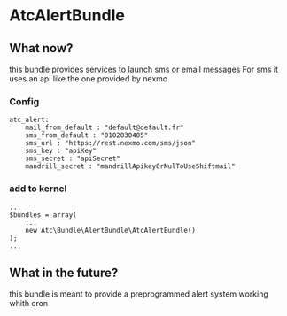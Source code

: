 AtcAlertBundle
=============


## What now?

this bundle provides services to launch sms or email messages
For sms it uses an api like the one provided by nexmo

### Config

    atc_alert:
        mail_from_default : "default@default.fr"
        sms_from_default : "0102030405"
        sms_url : "https://rest.nexmo.com/sms/json"
        sms_key : "apiKey"
        sms_secret : "apiSecret"
        mandrill_secret : "mandrillApikeyOrNulToUseShiftmail"

### add to kernel

    ...
    $bundles = array(
        ...
        new Atc\Bundle\AlertBundle\AtcAlertBundle()
    );
    ...

## What in the future?

this bundle is meant to provide a preprogrammed alert system working whith cron 